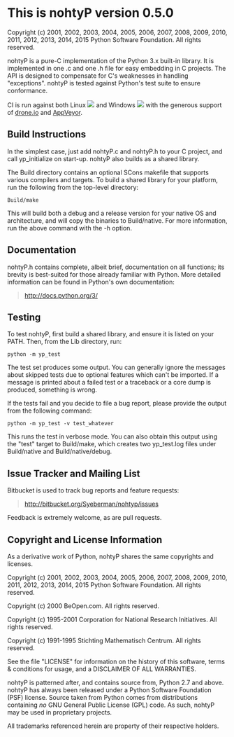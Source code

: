 This is nohtyP version 0.5.0
============================

Copyright (c) 2001, 2002, 2003, 2004, 2005, 2006, 2007, 2008, 2009, 2010, 2011,
2012, 2013, 2014, 2015 Python Software Foundation.  All rights reserved.

nohtyP is a pure-C implementation of the Python 3.x built-in library.  It is
implemented in one .c and one .h file for easy embedding in C projects.  The
API is designed to compensate for C's weaknesses in handling "exceptions".
nohtyP is tested against Python's test suite to ensure conformance.

CI is run against both Linux [![][Linux badge]][Linux log] and Windows
[![][Windows badge]][Windows log] with the generous support of [drone.io]
and [AppVeyor].


Build Instructions
------------------

In the simplest case, just add nohtyP.c and nohtyP.h to your C project, and
call yp_initialize on start-up.  nohtyP also builds as a shared library.

The Build directory contains an optional SCons makefile that supports various
compilers and targets.  To build a shared library for your platform, run the
following from the top-level directory:

    Build/make

This will build both a debug and a release version for your native OS and
architecture, and will copy the binaries to Build/native. For more information,
run the above command with the -h option.


Documentation
-------------

nohtyP.h contains complete, albeit brief, documentation on all functions; its
brevity is best-suited for those already familiar with Python.  More detailed
information can be found in Python's own documentation:

> http://docs.python.org/3/


Testing
-------

To test nohtyP, first build a shared library, and ensure it is listed on your
PATH. Then, from the Lib directory, run:

    python -m yp_test

The test set produces some output.  You can generally ignore the messages
about skipped tests due to optional features which can't be imported.  If a
message is printed about a failed test or a traceback or a core dump is
produced, something is wrong.

If the tests fail and you decide to file a bug report, please provide the
output from the following command:

    python -m yp_test -v test_whatever

This runs the test in verbose mode.  You can also obtain this output using the
"test" target to Build/make, which creates two yp_test.log files under
Build/native and Build/native/debug.


Issue Tracker and Mailing List
------------------------------

Bitbucket is used to track bug reports and feature requests:

> http://bitbucket.org/Syeberman/nohtyp/issues

Feedback is extremely welcome, as are pull requests.


Copyright and License Information
---------------------------------

As a derivative work of Python, nohtyP shares the same copyrights and
licenses.

Copyright (c) 2001, 2002, 2003, 2004, 2005, 2006, 2007, 2008, 2009, 2010, 2011,
2012, 2013, 2014, 2015 Python Software Foundation.  All rights reserved.

Copyright (c) 2000 BeOpen.com.  All rights reserved.

Copyright (c) 1995-2001 Corporation for National Research Initiatives.  All
rights reserved.

Copyright (c) 1991-1995 Stichting Mathematisch Centrum.  All rights reserved.

See the file "LICENSE" for information on the history of this software, terms &
conditions for usage, and a DISCLAIMER OF ALL WARRANTIES.

nohtyP is patterned after, and contains source from, Python 2.7 and above.
nohtyP has always been released under a Python Software Foundation (PSF)
license.  Source taken from Python comes from distributions containing *no*
GNU General Public License (GPL) code.  As such, nohtyP may be used in
proprietary projects.

All trademarks referenced herein are property of their respective holders.


[Linux badge]: https://drone.io/bitbucket.org/Syeberman/nohtyp/status.png
[Linux log]: https://drone.io/bitbucket.org/Syeberman/nohtyp/latest
[Windows badge]: https://ci.appveyor.com/api/projects/status/qkcmpoclwe2wtfxm/branch/default?svg=true
[Windows log]: https://ci.appveyor.com/project/Syeberman/nohtyp/branch/default
[drone.io]: http://drone.io
[AppVeyor]: http://ci.appveyor.com